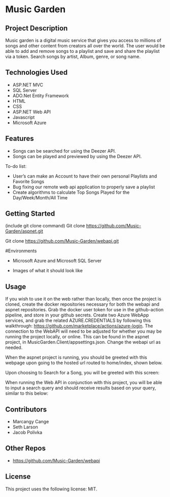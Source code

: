 # Music Garden

## Project Description

Music garden is a digital music service that gives you access to millions of songs and other content from creators all over the world. The user would be able to add and remove songs to a playlist and save and share the playlist via a token. Search songs by artist, Album, genre, or song name.


## Technologies Used

* ASP.NET MVC 
* SQL Server
* ADO.Net Entity Framework
* HTML
* CSS
* ASP.NET Web API
* Javascript
* Microsoft Azure


## Features

* Songs can be searched for using the Deezer API.
* Songs can be played and previewed by using the Deezer API.

To-do list:
* User’s can make an Account to have their own personal Playlists and Favorite Songs
* Bug fixing our remote web api application to properly save a playlist
* Create algorithms to calculate Top Songs Played for the Day/Week/Month/All Time


## Getting Started

(include git clone command)
Git clone https://github.com/Music-Garden/aspnet.git

Git clone https://github.com/Music-Garden/webapi.git


#Environments

* Microsoft Azure and Microsoft SQL Server

- Images of what it should look like


## Usage


If you wish to use it on the web rather than locally, then once the project is cloned, create the docker repositories necessary for both the webapi and aspnet repositories. Grab the docker user token for use in the github-action pipeline, and store in your github secrets.
Create two Azure WebApp services, and grab the related AZURE.CREDENTIALS by following this walkthrough: https://github.com/marketplace/actions/azure-login.
The connection to the WebAPI will need to be adjusted for whether you may be running the project locally, or online. This can be found in the aspnet project, in MusicGarden.Client/appsettings.json. Change the webapi url as needed.

When the aspnet project is running, you should be greeted with this webpage upon going to the hosted url routed to home/index, shown below.

Upon choosing to Search for a Song, you will be greeted with this screen:

When running the Web API in conjunction with this project, you will be able to input a search query and should receive results based on your query, similar to this below:

## Contributors

* Marcangy Cange
* Seth Larson
* Jacob Polivka

## Other Repos

* https://github.com/Music-Garden/webapi

## License

This project uses the following license: MIT.

